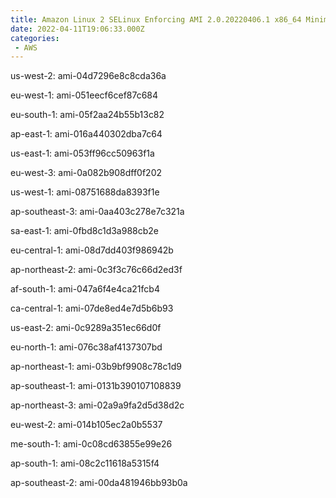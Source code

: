 ```yaml
---
title: Amazon Linux 2 SELinux Enforcing AMI 2.0.20220406.1 x86_64 Minimal HVM gp2
date: 2022-04-11T19:06:33.000Z
categories:
 - AWS
---
```


us-west-2: ami-04d7296e8c8cda36a

eu-west-1: ami-051eecf6cef87c684

eu-south-1: ami-05f2aa24b55b13c82

ap-east-1: ami-016a440302dba7c64

us-east-1: ami-053ff96cc50963f1a

eu-west-3: ami-0a082b908dff0f202

us-west-1: ami-08751688da8393f1e

ap-southeast-3: ami-0aa403c278e7c321a

sa-east-1: ami-0fbd8c1d3a988cb2e

eu-central-1: ami-08d7dd403f986942b

ap-northeast-2: ami-0c3f3c76c66d2ed3f

af-south-1: ami-047a6f4e4ca21fcb4

ca-central-1: ami-07de8ed4e7d5b6b93

us-east-2: ami-0c9289a351ec66d0f

eu-north-1: ami-076c38af4137307bd

ap-northeast-1: ami-03b9bf9908c78c1d9

ap-southeast-1: ami-0131b390107108839

ap-northeast-3: ami-02a9a9fa2d5d38d2c

eu-west-2: ami-014b105ec2a0b5537

me-south-1: ami-0c08cd63855e99e26

ap-south-1: ami-08c2c11618a5315f4

ap-southeast-2: ami-00da481946bb93b0a

